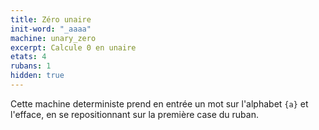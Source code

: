 ```yaml
---
title: Zéro unaire
init-word: "_aaaa"
machine: unary_zero
excerpt: Calcule 0 en unaire
etats: 4
rubans: 1
hidden: true
---
```

Cette machine deterministe prend en entrée un mot sur l'alphabet `{a}` et l'efface, en se repositionnant sur la première case du ruban.
 
